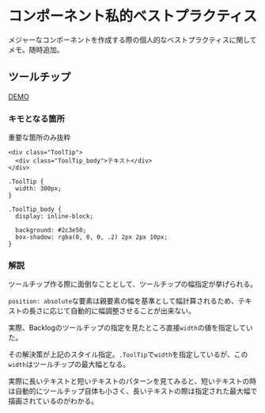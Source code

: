 # コンポーネント私的ベストプラクティス

メジャーなコンポーネントを作成する際の個人的なベストプラクティスに関してメモ。随時追加。


## ツールチップ

[DEMO](./demo/tool-top/index.html)

### キモとなる箇所

重要な箇所のみ抜粋

```
<div class="ToolTip">
  <div class="ToolTip_body">テキスト</div>
</div>
```

```
.ToolTip {
  width: 300px;
}

.ToolTip_body {
  display: inline-block;

  background: #2c3e50;
  box-shadow: rgba(0, 0, 0, .2) 2px 2px 10px;
}
```

### 解説

ツールチップ作る際に面倒なこととして、ツールチップの幅指定が挙げられる。

`position: absolute`な要素は親要素の幅を基準として幅計算されるため、テキストの長さに応じて自動的に幅調整させることが出来ない。

実際、Backlogのツールチップの指定を見たところ直接`width`の値を指定していた。

その解決策が上記のスタイル指定。`.ToolTip`で`width`を指定しているが、この`width`はツールチップの最大幅となる。

実際に長いテキストと短いテキストのパターンを見てみると、短いテキストの時は自動的にツールチップ自体も小さく、長いテキストの際は指定された最大幅で描画されているのがわかる。
